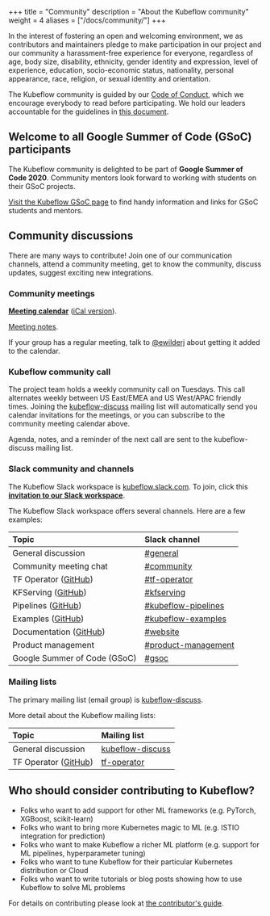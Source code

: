 +++
title = "Community"
description = "About the Kubeflow community"
weight = 4
aliases = ["/docs/community/"]
+++

In the interest of fostering an open and welcoming environment, we as
contributors and maintainers pledge to make participation in our project and
our community a harassment-free experience for everyone, regardless of age, body
size, disability, ethnicity, gender identity and expression, level of
experience, education, socio-economic status, nationality, personal appearance,
race, religion, or sexual identity and orientation.

The Kubeflow community is guided by our [Code of
Conduct](https://github.com/kubeflow/community/blob/master/CODE_OF_CONDUCT.md),
which we encourage everybody to read before participating. We hold our leaders
accountable for the guidelines in
[this document](https://github.com/kubeflow/community/blob/master/INCLUSIVITY.md).

## Welcome to all Google Summer of Code (GSoC) participants

The Kubeflow community is delighted to be part of 
**Google Summer of Code 2020**. Community
mentors look forward to working with students on their GSoC projects.

[Visit the Kubeflow GSoC page](/docs/about/gsoc/) to find handy information and
links for GSoC students and mentors.

## Community discussions

There are many ways to contribute! Join one of our communication channels, 
attend a community meeting, get to know the community, discuss updates, suggest
exciting new integrations.

### Community meetings

[**Meeting calendar**](https://calendar.google.com/calendar/embed?src=kubeflow.org_7l5vnbn8suj2se10sen81d9428%40group.calendar.google.com&ctz=America%2FLos_Angeles) ([iCal version](https://calendar.google.com/calendar/ical/kubeflow.org_7l5vnbn8suj2se10sen81d9428%40group.calendar.google.com/public/basic.ics)).

[Meeting notes](http://bit.ly/kf-meeting-notes).

If your group has a regular meeting, talk to
[@ewilderj](https://github.com/ewilderj) about getting it added to the calendar.

### Kubeflow community call

The project team holds a weekly community call on Tuesdays. This call alternates
weekly between US East/EMEA and US West/APAC friendly times. Joining the
[kubeflow-discuss](https://groups.google.com/forum/#!forum/kubeflow-discuss)
mailing list will automatically send you calendar invitations for the meetings, 
or you can subscribe to the community meeting calendar above.

Agenda, notes, and a reminder of the next call are sent to the kubeflow-discuss
mailing list.

<a id="slack"></a>
### Slack community and channels

The Kubeflow Slack workspace is 
[kubeflow.slack.com](https://kubeflow.slack.com/). To join, click this
[**invitation to our Slack 
workspace**](https://join.slack.com/t/kubeflow/shared_invite/zt-cpr020z4-PfcAue_2nw67~iIDy7maAQ).

The Kubeflow Slack workspace offers several channels. Here are a few examples:

| Topic                                                              | Slack channel                                                        |
| :----                                                              | :------------                                                        |
| General discussion                                                 | [#general](https://kubeflow.slack.com/messages/C7REE0EHK)            |
| Community meeting chat                                             | [#community](https://kubeflow.slack.com/messages/C8Q0QJYNB)          |
| TF Operator ([GitHub](https://github.com/kubeflow/tf-operator))    | [#tf-operator](https://kubeflow.slack.com/messages/C985VJN9F)        |
| KFServing ([GitHub](https://github.com/kubeflow/kfserving))        | [#kfserving](https://kubeflow.slack.com/messages/CH6E58LNP)          |
| Pipelines ([GitHub](https://github.com/kubeflow/pipelines))        | [#kubeflow-pipelines](https://kubeflow.slack.com/messages/CE10KS9M4)          |
| Examples ([GitHub](https://github.com/kubeflow/examples))          | [#kubeflow-examples](https://kubeflow.slack.com/messages/CA30Q9A4U)  |
| Documentation ([GitHub](https://github.com/kubeflow/website))      | [#website](https://kubeflow.slack.com/messages/CA4M298LD)            |
| Product management                                                 | [#product-management](https://kubeflow.slack.com/messages/CGP3DKT5E) |
| Google Summer of Code (GSoC)                                       | [#gsoc](https://kubeflow.slack.com/messages/CUF1GCJ4Q) |

### Mailing lists

The primary mailing list (email group) is 
[kubeflow-discuss](https://groups.google.com/forum/#!forum/kubeflow-discuss).

More detail about the Kubeflow mailing lists:

| Topic                                                           | Mailing list                                                                      |
| :----                                                           | :------------                                                                     |
| General discussion                                              | [kubeflow-discuss](https://groups.google.com/forum/#!forum/kubeflow-discuss)      |
| TF Operator ([GitHub](https://github.com/kubeflow/tf-operator)) | [tf-operator](https://groups.google.com/a/kubeflow.org/forum/#!forum/tf-operator) |

## Who should consider contributing to Kubeflow?

* Folks who want to add support for other ML frameworks (e.g. PyTorch, XGBoost, scikit-learn)
* Folks who want to bring more Kubernetes magic to ML (e.g. ISTIO integration for prediction)
* Folks who want to make Kubeflow a richer ML platform (e.g. support for ML pipelines, hyperparameter tuning)
* Folks who want to tune Kubeflow for their particular Kubernetes distribution or Cloud
* Folks who want to write tutorials or blog posts showing how to use Kubeflow to solve ML problems

For details on contributing please look at [the contributor's guide](/docs/about/contributing/).
